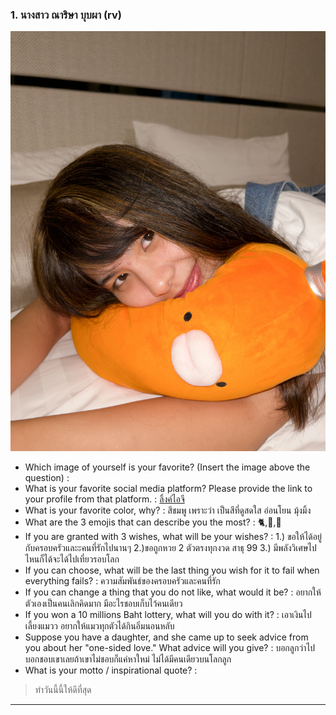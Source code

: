 ### 1. นางสาว ณาริษา บุบผา  (rv)
![รูปพอ](img/pho.jpeg)
- Which image of yourself is your favorite? (Insert the image above the question) : 
- What is your favorite social media platform? Please provide the link to your profile from that platform. : [ลิ้งค์ไอจี](https://www.instagram.com/n4rlsa_p0r?igsh=dmNhbWh0bG04N25w&utm_source=qr)
- What is your favorite color, why? : สีชมพู เพราะว่า เป็นสีที่ดูสดใส อ่อนโยน มุ้งมิ้ง
- What are the 3 emojis that can describe you the most? : :cat2:,:bouquet:,:apple:
- If you are granted with 3 wishes, what will be your wishes? :
 1.) ขอให้ได้อยู่กับครอบครัวและะคนที่รักไปนานๆ
 2.)ขอถูกหวย 2 ตัวตรงทุกงวด สาธุ 99
 3.) มีพลังวิเศษไปไหนก็ได้จะได้ไปเที่ยวรอบโลก
- If you can choose, what will be the last thing you wish for it to fail when everything fails? : ความสัมพันธ์ของครอบครัวและคนที่รัก
- If you can change a thing that you do not like, what would it be? : อยากให้ตัวเองเป็นคนเลิกคิดมาก มีอะไรชอบเก็บไว้คนเดียว
- If you won a 10 millions Baht lottery, what will you do with it? : เอาเงินไปเลี้ยงแมวว อยากให้แมวทุกตัวได้กินอิ่มนอนหลับ
- Suppose you have a daughter, and she came up to seek advice from you about her "one-sided love." What advice will you give? : บอกลูกว่าไปบอกชอบเขาเลยถ้าเขาไม่ชอบก็แค่หาใหม่ ไม่ได้มีคนเดียวบนโลกลูก
- What is your motto / inspirational quote? : 
> ทำวันนี้นี้ให้ดีที่สุด
________________________________________________________________________________
